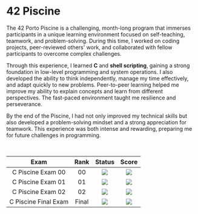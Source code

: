 # **42 Piscine**

The 42 Porto Piscine is a challenging, month-long program that immerses participants in a unique learning environment focused on self-teaching, teamwork, and problem-solving. During this time, I worked on coding projects, peer-reviewed others' work, and collaborated with fellow participants to overcome complex challenges.

Through this experience, I learned __C__ and __shell scripting__, gaining a strong foundation in low-level programming and system operations. I also developed the ability to think independently, manage my time effectively, and adapt quickly to new problems. Peer-to-peer learning helped me improve my ability to explain concepts and learn from different perspectives. The fast-paced environment taught me resilience and perseverance.

By the end of the Piscine, I had not only improved my technical skills but also developed a problem-solving mindset and a strong appreciation for teamwork. This experience was both intense and rewarding, preparing me for future challenges in programming.

</br>
<div align="center">

| Exam | Rank | Status | Score | 
| :---: | :---: | :---: | :---: |
| C Piscine Exam 00| 00 | <img src="https://img.shields.io/badge/status-done-success" /> | <img src="https://img.shields.io/badge/score-30%20%2F%20100%20%E2%98%85-sucess" />
| C Piscine Exam 01| 01 | <img src="https://img.shields.io/badge/status-done-success" /> | <img src="https://img.shields.io/badge/score-80%20%2F%20100%20%E2%98%85-sucess" />
| C Piscine Exam 02| 02 | <img src="https://img.shields.io/badge/status-done-success" /> | <img src="https://img.shields.io/badge/score-90%20%2F%20100%20%E2%98%85-sucess" />
| C Piscine Final Exam| Final | <img src="https://img.shields.io/badge/status-done-success" /> | <img src="https://img.shields.io/badge/score-66%20%2F%20100%20%E2%98%85-sucess" />
</div>
